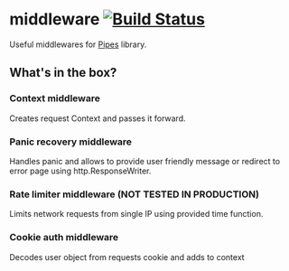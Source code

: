 # middleware [![Build Status](https://travis-ci.com/v3nom/middleware.svg?branch=master)](https://travis-ci.com/v3nom/middleware)
Useful middlewares for [Pipes](https://github.com/v3nom/pipes) library.

## What's in the box?

### Context middleware
Creates request Context and passes it forward.

### Panic recovery middleware
Handles panic and allows to provide user friendly message or redirect to error page using http.ResponseWriter.

### Rate limiter middleware (NOT TESTED IN PRODUCTION)
Limits network requests from single IP using provided time function. 

### Cookie auth middleware
Decodes user object from requests cookie and adds to context
